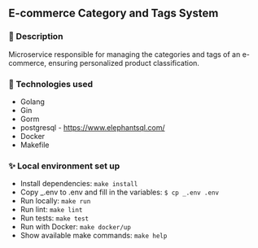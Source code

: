 ## E-commerce Category and Tags System

### 📖 Description
Microservice responsible for managing the categories and tags of an e-commerce, ensuring personalized product classification.

### 🔧 Technologies used
- Golang
- Gin
- Gorm
- postgresql - https://www.elephantsql.com/
- Docker
- Makefile

### ✨ Local environment set up

- Install dependencies: `make install`
- Copy _.env to .env and fill in the variables: `$ cp _.env .env`
- Run locally: `make run`
- Run lint: `make lint`
- Run tests: `make test`
- Run with Docker: `make docker/up`
- Show available make commands: `make help`
